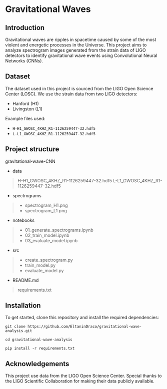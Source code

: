 # Gravitational Waves

## Introduction
Gravitational waves are ripples in spacetime caused by some of the most violent and energetic processes in the Universe. 
This project aims to analyze spectrogram images generated from the strain data of LIGO detectors to identify gravitational wave events using Convolutional Neural Networks (CNNs).

## Dataset
The dataset used in this project is sourced from the LIGO Open Science Center (LOSC). We use the strain data from two LIGO detectors:

* Hanford (H1)
* Livingston (L1)

Example files used:

- `H-H1_GWOSC_4KHZ_R1-1126259447-32.hdf5`
- `L-L1_GWOSC_4KHZ_R1-1126259447-32.hdf5`

## Project structure

gravitational-wave-CNN
* data
> H-H1_GWOSC_4KHZ_R1-1126259447-32.hdf5
> L-L1_GWOSC_4KHZ_R1-1126259447-32.hdf5
* spectrograms
> - spectrogram_H1.png
> - spectrogram_L1.png
* notebooks
 > - 01_generate_spectrograms.ipynb
 > - 02_train_model.ipynb
 > - 03_evaluate_model.ipynb
* src
 > - create_spectrogram.py
 > - train_model.py
 > - evaluate_model.py
* README.md
> requirements.txt

## Installation
To get started, clone this repository and install the required dependencies:

`git clone https://github.com/EltaninDraco/gravitational-wave-analysis.git`

`cd gravitational-wave-analysis`

`pip install -r requirements.txt`


## Acknowledgements
This project use data from the LIGO Open Science Center. 
Special thanks to the LIGO Scientific Collaboration for making their data publicly available.
